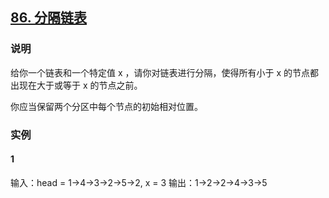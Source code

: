 ## [86. 分隔链表](https://leetcode-cn.com/problems/partition-list/)

### 说明
给你一个链表和一个特定值 x ，请你对链表进行分隔，使得所有小于 x 的节点都出现在大于或等于 x 的节点之前。

你应当保留两个分区中每个节点的初始相对位置。

### 实例
#### 1
输入：head = 1->4->3->2->5->2, x = 3
输出：1->2->2->4->3->5